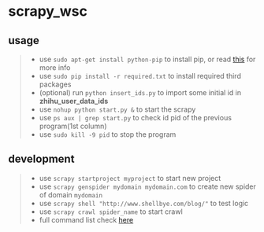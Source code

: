 scrapy_wsc
==========

usage
-----

> - use `sudo apt-get install python-pip` to install pip, or read [this][2] for more info
> - use `sudo pip install -r required.txt` to install required third packages
> - (optional) run `python insert_ids.py` to import some initial id in **zhihu_user_data_ids**
> - use `nohup python start.py &` to start the scrapy
> - use `ps aux | grep start.py` to check id pid of the previous program(1st column)
> - use `sudo kill -9 pid` to stop the program


development
-----------

> - use `scrapy startproject myproject` to start new project
> - use `scrapy genspider mydomain mydomain.com` to create new spider of domain `mydomain`
> - use `scrapy shell "http://www.shellbye.com/blog/"` to test logic
> - use `scrapy crawl spider_name` to start crawl
> - full command list check [here][1]


[1]:http://doc.scrapy.org/en/0.24/topics/commands.html
[2]:https://pip.pypa.io/en/latest/installing.html